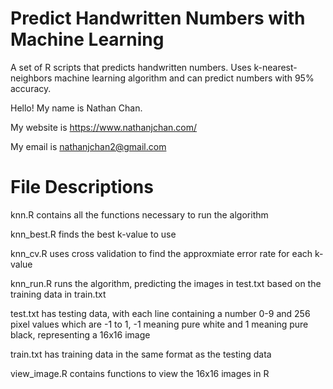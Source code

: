 # Predict Handwritten Numbers with Machine Learning
A set of R scripts that predicts handwritten numbers. Uses k-nearest-neighbors machine learning algorithm and can predict numbers with 95% accuracy.

Hello! My name is Nathan Chan.

My website is https://www.nathanjchan.com/

My email is nathanjchan2@gmail.com

# File Descriptions
knn.R contains all the functions necessary to run the algorithm

knn_best.R finds the best k-value to use

knn_cv.R uses cross validation to find the approxmiate error rate for each k-value

knn_run.R runs the algorithm, predicting the images in test.txt based on the training data in train.txt

test.txt has testing data, with each line containing a number 0-9 and 256 pixel values which are -1 to 1, -1 meaning pure white and 1 meaning pure black, representing a 16x16 image

train.txt has training data in the same format as the testing data

view_image.R contains functions to view the 16x16 images in R
